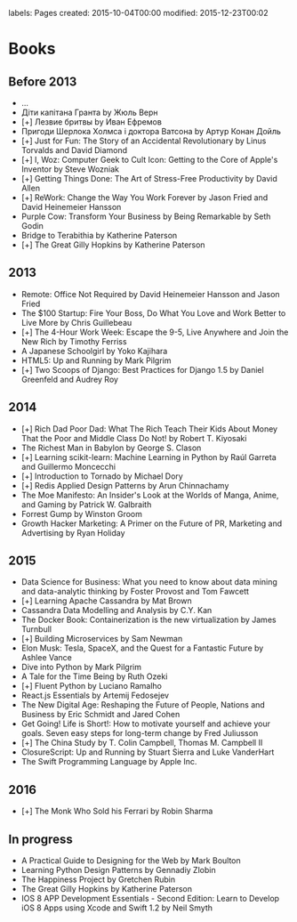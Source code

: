 labels: Pages
created: 2015-10-04T00:00
modified: 2015-12-23T00:02

# Books

## Before 2013

- ...
- Діти капітана Гранта by Жюль Верн
- [+] Лезвие бритвы by Иван Ефремов
- Пригоди Шерлока Холмса і доктора Ватсона by Артур Конан Дойль
- [+] Just for Fun: The Story of an Accidental Revolutionary by Linus Torvalds and David Diamond
- [+] I, Woz: Computer Geek to Cult Icon: Getting to the Core of Apple's Inventor by Steve Wozniak
- [+] Getting Things Done: The Art of Stress-Free Productivity by David Allen
- [+] ReWork: Change the Way You Work Forever by Jason Fried and David Heinemeier Hansson
- Purple Cow: Transform Your Business by Being Remarkable by Seth Godin
- Bridge to Terabithia by Katherine Paterson
- [+] The Great Gilly Hopkins by Katherine Paterson

## 2013

- Remote: Office Not Required by David Heinemeier Hansson and Jason Fried
- The $100 Startup: Fire Your Boss, Do What You Love and Work Better to Live More by Chris Guillebeau
- [+] The 4-Hour Work Week: Escape the 9-5, Live Anywhere and Join the New Rich by Timothy Ferriss
- A Japanese Schoolgirl by Yoko Kajihara
- HTML5: Up and Running by Mark Pilgrim
- [+] Two Scoops of Django: Best Practices for Django 1.5 by Daniel Greenfeld and Audrey Roy

## 2014

- [+] Rich Dad Poor Dad: What The Rich Teach Their Kids About Money That the Poor and Middle Class Do Not! by Robert T. Kiyosaki
- The Richest Man in Babylon by George S. Clason
- [+] Learning scikit-learn: Machine Learning in Python by Raúl Garreta and Guillermo Moncecchi
- [+] Introduction to Tornado by Michael Dory
- [+] Redis Applied Design Patterns by Arun Chinnachamy
- The Moe Manifesto: An Insider's Look at the Worlds of Manga, Anime, and Gaming by Patrick W. Galbraith
- Forrest Gump by Winston Groom
- Growth Hacker Marketing: A Primer on the Future of PR, Marketing and Advertising by Ryan Holiday

## 2015

- Data Science for Business: What you need to know about data mining and data-analytic thinking by Foster Provost and Tom Fawcett
- [+] Learning Apache Cassandra by Mat Brown
- Cassandra Data Modelling and Analysis by C.Y. Kan
- The Docker Book: Containerization is the new virtualization by James Turnbull
- [+] Building Microservices by Sam Newman
- Elon Musk: Tesla, SpaceX, and the Quest for a Fantastic Future by Ashlee Vance
- Dive into Python by Mark Pilgrim
- A Tale for the Time Being by Ruth Ozeki
- [+] Fluent Python by Luciano Ramalho
- React.js Essentials by Artemij Fedosejev
- The New Digital Age: Reshaping the Future of People, Nations and Business by Eric Schmidt and Jared Cohen
- Get Going! Life is Short!: How to motivate yourself and achieve your goals. Seven easy steps for long-term change by Fred Juliusson
- [+] The China Study by T. Colin Campbell, Thomas M. Campbell II
- ClosureScript: Up and Running by Stuart Sierra and Luke VanderHart
- The Swift Programming Language by Apple Inc.

## 2016

- [+] The Monk Who Sold his Ferrari by Robin Sharma

## In progress

- A Practical Guide to Designing for the Web by Mark Boulton
- Learning Python Design Patterns by Gennadiy Zlobin
- The Happiness Project by Gretchen Rubin
- The Great Gilly Hopkins by Katherine Paterson
- IOS 8 APP Development Essentials - Second Edition: Learn to Develop iOS 8 Apps using Xcode and Swift 1.2 by Neil Smyth
